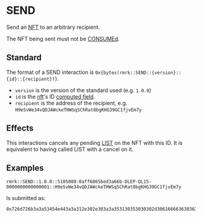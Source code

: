# SEND

Send an [NFT](../entities/nft.md) to an arbitrary recipient.

The NFT being sent must not be [CONSUMEd](consume.md).

## Standard

The format of a SEND interaction is `0x{bytes(rmrk::SEND::{version}::{id}::{recipient})}`.

- `version` is the version of the standard used (e.g. `1.0.0`)
- `id` is the [nft](../entity/nft.md)'s ID [computed field](../entity/nft.md/#computed-fields).
- `recipient` is the address of the recipient, e.g.
  `H9eSvWe34vQDJAWckeTHWSqSChRat8bgKHG39GC1fjvEm7y`

## Effects

This interactions cancels any pending [LIST](list.md) on the NFT with this ID. It is equivalent to
having called LIST with a cancel on it.

## Examples

```
rmrk::SEND::1.0.0::5105000-0aff6865bed3a66b-DLEP-DL15-0000000000000001::H9eSvWe34vQDJAWckeTHWSqSChRat8bgKHG39GC1fjvEm7y
```

Is submitted as:

```
0x726d726b3a3a53454e443a3a312e302e303a3a353130353030302d306166663638363562656433613636622d444c45502d444c31352d303030303030303030303030303030313a3a4839655376576533347651444a4157636b6554485753715343685261743862674b48473339474331666a76456d37790a
```
